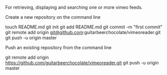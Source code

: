 For retrieving, displaying and searching one or more vimeo feeds.

Create a new repository on the command line

touch README.md
git init
git add README.md
git commit -m "first commit"
git remote add origin git@github.com:guitarbeerchocolate/vimeoreader.git
git push -u origin master

Push an existing repository from the command line

git remote add origin https://github.com/guitarbeerchocolate/vimeoreader.git
git push -u origin master